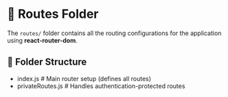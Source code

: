 # 📂 Routes Folder

The `routes/` folder contains all the routing configurations for the application using **react-router-dom**.

## 📌 Folder Structure

- index.js # Main router setup (defines all routes)
- privateRoutes.js # Handles authentication-protected routes
